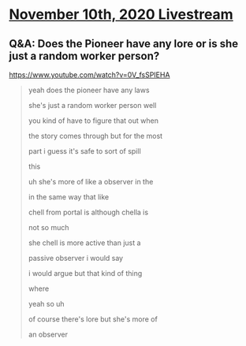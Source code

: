 # [November 10th, 2020 Livestream](../2020-11-10.md)
## Q&A: Does the Pioneer have any lore or is she just a random worker person?
https://www.youtube.com/watch?v=0V_fsSPIEHA
> yeah does the pioneer have any laws
>
> she's just a random worker person well
>
> you kind of have to figure that out when
>
> the story comes through but for the most
>
> part i guess it's safe to sort of spill
>
> this
>
> uh she's more of like a observer in the
>
> in the same way that like
>
> chell from portal is although chella is
>
> not so much
>
> she chell is more active than just a
>
> passive observer i would say
>
> i would argue but that kind of thing
>
> where
>
> yeah so uh
>
> of course there's lore but she's more of
>
> an observer
>
